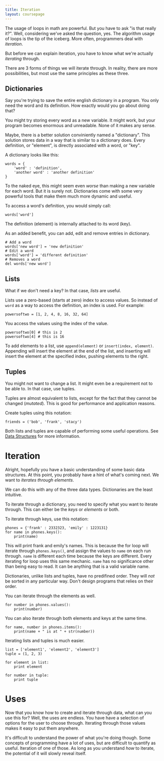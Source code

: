 ```yaml
---
title: Iteration
layout: coursepage
---
```


The usage of loops in math are powerful. But you have to ask "is that really it?". Well, considering we've asked the question, yes. The algorithm usage of loops is the tip of the iceberg. More often, programmers deal with *iteration*.

But before we can explain iteration, you have to know what we're actually *iterating* through.

There are 3 forms of things we will iterate through. In reality, there are more possibilities, but most use the same principles as these three.

## Dictionaries
Say you're trying to save the entire english dictionary in a program. You only need the word and its definition. How exactly would you go about doing that?

You might try storing every word as a new variable. It might work, but your program becomes enormous and unreadable. None of it makes any sense.

Maybe, there is a better solution conviniently named a "dictionary". This solution stores data in a way that is similar to a dictionary does. Every definition, or "element", is directly associated with a word, or "key".

A dictionary looks like this:

    words = {
        'word' : 'definition',
        'another word' : 'another definition'
    }

To the naked eye, this might seem even *worse* than making a new variable for each word. But it is surely not. Dictionaries come with some very powerful tools that make them much more dynamic and useful.

To access a word's definition, you would simply call:

    words['word']

The definition (element) is internally attached to its word (key).

As an added benefit, you can add, edit and remove entries in dictionary.

    # Add a word
    words['new word'] = 'new definition'
    # Edit a word
    words['word'] = 'different definition'
    # Removes a word
    del words['new word']

## Lists
What if we don't need a key? In that case, *lists* are useful.

Lists use a zero-based (starts at zero) index to access values. So instead of `word` as a way to access the definition, an index is used. For example:

    powersoftwo = [1, 2, 4, 8, 16, 32, 64]

You access the values using the index of the value.

    powersoftwo[0] # this is 2
    powersoftwo[4] # this is 16

To add elements to a list, use `append(element)` or `insert(index, element)`. Appending will insert the element at the end of the list, and inserting will insert the element at the specified index, pushing elements to the right.

## Tuples
You might not want to change a list. It might even be a requirement not to be able to. In that case, use tuples.

Tuples are almost equivalent to lists, except for the fact that they cannot be changed (*mutated*). This is good for performance and application reasons.

Create tuples using this notation:

    friends = ('bob', 'frank', 'stacy')

Both lists and tuples are capable of performing some useful operations. See [Data Structures](http://docs.python.org/2/tutorial/datastructures.html) for more information.

# Iteration
Alright, hopefully you have a basic understanding of some basic data structures. At this point, you probably have a hint of what's coming next. We want to *iterates through elements*.

We can do this with any of the three data types. Dictionaries are the least intuitive.

To iterate through a dictionary, you need to specify what you want to iterate through. This can either be the *keys* or *elements* or both.

To iterate through keys, use this notation:

    phones = {'frank' : 2332323, 'emily' : 1223131}
    for name in phones.keys():
        print(name)

This will print frank and emily's names. This is because the for loop will iterate through `phones.keys()`, and assign the values to `name` on each run through. `name` is different each time because the keys are different. Every iterating for loop uses this same mechanic. `name` has no significance other than being easy to read. It can be anything that is a valid variable name.

Dictionaries, unlike lists and tuples, have no predifined order. They will *not* be sorted in any particular way. Don't design programs that relies on their order.

You can iterate through the elements as well.

    for number in phones.values():
        print(number)

You can also iterate through both elements and keys at the same time.

    for name, number in phones.items():
        print(name + " is at " + str(number))

Iterating lists and tuples is much easier.

    list = ['element1', 'element2', 'element3']
    tuple = (1, 2, 3)

    for element in list:
        print element

    for number in tuple:
        print tuple

# Uses
Now that you know how to create and iterate through data, what can you use this for? Well, the uses are endless. You have have a selection of options for the user to choose through. Iterating through those values makes it easy to put them anywhere.

It's difficult to understand the power of what you're doing though. Some concepts of programming have a lot of uses, but are difficult to quantify as useful. Iteration of one of those. As long as you understand *how* to iterate, the potential of it will slowly reveal itself.
